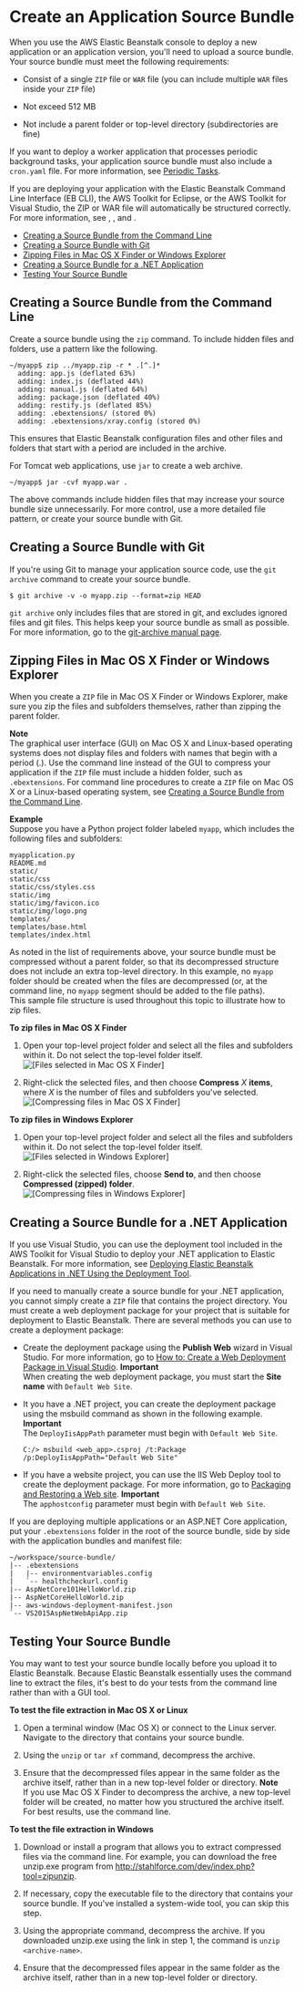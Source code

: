 # Create an Application Source Bundle<a name="applications-sourcebundle"></a>

When you use the AWS Elastic Beanstalk console to deploy a new application or an application version, you'll need to upload a source bundle\. Your source bundle must meet the following requirements: 

+ Consist of a single `ZIP` file or `WAR` file \(you can include multiple `WAR` files inside your `ZIP` file\)

+ Not exceed 512 MB

+ Not include a parent folder or top\-level directory \(subdirectories are fine\)

If you want to deploy a worker application that processes periodic background tasks, your application source bundle must also include a `cron.yaml` file\. For more information, see [Periodic Tasks](using-features-managing-env-tiers.md#worker-periodictasks)\.

If you are deploying your application with the Elastic Beanstalk Command Line Interface \(EB CLI\), the AWS Toolkit for Eclipse, or the AWS Toolkit for Visual Studio, the ZIP or WAR file will automatically be structured correctly\. For more information, see , , and \.


+ [Creating a Source Bundle from the Command Line](#using-features.deployment.source.commandline)
+ [Creating a Source Bundle with Git](#using-features.deployment.source.git)
+ [Zipping Files in Mac OS X Finder or Windows Explorer](#using-features.deployment.source.gui)
+ [Creating a Source Bundle for a \.NET Application](#using-features.deployment.source.dotnet)
+ [Testing Your Source Bundle](#using-features.deployment.source.test)

## Creating a Source Bundle from the Command Line<a name="using-features.deployment.source.commandline"></a>

Create a source bundle using the `zip` command\. To include hidden files and folders, use a pattern like the following\.

```
~/myapp$ zip ../myapp.zip -r * .[^.]*
  adding: app.js (deflated 63%)
  adding: index.js (deflated 44%)
  adding: manual.js (deflated 64%)
  adding: package.json (deflated 40%)
  adding: restify.js (deflated 85%)
  adding: .ebextensions/ (stored 0%)
  adding: .ebextensions/xray.config (stored 0%)
```

This ensures that Elastic Beanstalk configuration files and other files and folders that start with a period are included in the archive\.

For Tomcat web applications, use `jar` to create a web archive\.

```
~/myapp$ jar -cvf myapp.war .
```

The above commands include hidden files that may increase your source bundle size unnecessarily\. For more control, use a more detailed file pattern, or create your source bundle with Git\.

## Creating a Source Bundle with Git<a name="using-features.deployment.source.git"></a>

If you're using Git to manage your application source code, use the `git archive` command to create your source bundle\.

```
$ git archive -v -o myapp.zip --format=zip HEAD
```

`git archive` only includes files that are stored in git, and excludes ignored files and git files\. This helps keep your source bundle as small as possible\. For more information, go to the [git\-archive manual page](http://git-scm.com/docs/git-archive)\.

## Zipping Files in Mac OS X Finder or Windows Explorer<a name="using-features.deployment.source.gui"></a>

When you create a `ZIP` file in Mac OS X Finder or Windows Explorer, make sure you zip the files and subfolders themselves, rather than zipping the parent folder\. 

**Note**  
The graphical user interface \(GUI\) on Mac OS X and Linux\-based operating systems does not display files and folders with names that begin with a period \(\.\)\. Use the command line instead of the GUI to compress your application if the `ZIP` file must include a hidden folder, such as `.ebextensions`\. For command line procedures to create a `ZIP` file on Mac OS X or a Linux\-based operating system, see [Creating a Source Bundle from the Command Line](#using-features.deployment.source.commandline)\.

**Example**  
Suppose you have a Python project folder labeled `myapp`, which includes the following files and subfolders:   

```
myapplication.py
README.md
static/
static/css
static/css/styles.css
static/img
static/img/favicon.ico
static/img/logo.png
templates/
templates/base.html
templates/index.html
```
As noted in the list of requirements above, your source bundle must be compressed without a parent folder, so that its decompressed structure does not include an extra top\-level directory\. In this example, no `myapp` folder should be created when the files are decompressed \(or, at the command line, no `myapp` segment should be added to the file paths\)\.   
This sample file structure is used throughout this topic to illustrate how to zip files\.

**To zip files in Mac OS X Finder**

1. Open your top\-level project folder and select all the files and subfolders within it\. Do not select the top\-level folder itself\.  
![\[Files selected in Mac OS X Finder\]](http://docs.aws.amazon.com/elasticbeanstalk/latest/dg/images/finder-files.png)

1. Right\-click the selected files, and then choose **Compress** *X* **items**, where *X* is the number of files and subfolders you've selected\.  
![\[Compressing files in Mac OS X Finder\]](http://docs.aws.amazon.com/elasticbeanstalk/latest/dg/images/finder-context.png)

**To zip files in Windows Explorer**

1. Open your top\-level project folder and select all the files and subfolders within it\. Do not select the top\-level folder itself\.  
![\[Files selected in Windows Explorer\]](http://docs.aws.amazon.com/elasticbeanstalk/latest/dg/images/winex-files.png)

1. Right\-click the selected files, choose **Send to**, and then choose **Compressed \(zipped\) folder**\.  
![\[Compressing files in Windows Explorer\]](http://docs.aws.amazon.com/elasticbeanstalk/latest/dg/images/winex-context.png)

## Creating a Source Bundle for a \.NET Application<a name="using-features.deployment.source.dotnet"></a>

If you use Visual Studio, you can use the deployment tool included in the AWS Toolkit for Visual Studio to deploy your \.NET application to Elastic Beanstalk\. For more information, see [Deploying Elastic Beanstalk Applications in \.NET Using the Deployment Tool](deploy_NET_standalone_tool.md)\.

If you need to manually create a source bundle for your \.NET application, you cannot simply create a `ZIP` file that contains the project directory\. You must create a web deployment package for your project that is suitable for deployment to Elastic Beanstalk\. There are several methods you can use to create a deployment package:

+ Create the deployment package using the **Publish Web** wizard in Visual Studio\. For more information, go to [How to: Create a Web Deployment Package in Visual Studio](http://msdn.microsoft.com/en-us/library/dd465323.aspx)\.
**Important**  
When creating the web deployment package, you must start the **Site name** with `Default Web Site`\.

+ It you have a \.NET project, you can create the deployment package using the msbuild command as shown in the following example\. 
**Important**  
The `DeployIisAppPath` parameter must begin with `Default Web Site`\.

  ```
  C:/> msbuild <web_app>.csproj /t:Package /p:DeployIisAppPath="Default Web Site"
  ```

+ If you have a website project, you can use the IIS Web Deploy tool to create the deployment package\. For more information, go to [Packaging and Restoring a Web site](http://www.iis.net/learn/publish/using-web-deploy/packaging-and-restoring-a-web-site)\.
**Important**  
The `apphostconfig` parameter must begin with `Default Web Site`\.

If you are deploying multiple applications or an ASP\.NET Core application, put your `.ebextensions` folder in the root of the source bundle, side by side with the application bundles and manifest file:

```
~/workspace/source-bundle/
|-- .ebextensions
|   |-- environmentvariables.config
|   `-- healthcheckurl.config
|-- AspNetCore101HelloWorld.zip
|-- AspNetCoreHelloWorld.zip
|-- aws-windows-deployment-manifest.json
`-- VS2015AspNetWebApiApp.zip
```

## Testing Your Source Bundle<a name="using-features.deployment.source.test"></a>

You may want to test your source bundle locally before you upload it to Elastic Beanstalk\. Because Elastic Beanstalk essentially uses the command line to extract the files, it's best to do your tests from the command line rather than with a GUI tool\. 

**To test the file extraction in Mac OS X or Linux**

1. Open a terminal window \(Mac OS X\) or connect to the Linux server\. Navigate to the directory that contains your source bundle\.

1. Using the `unzip` or `tar xf` command, decompress the archive\.

1. Ensure that the decompressed files appear in the same folder as the archive itself, rather than in a new top\-level folder or directory\.
**Note**  
If you use Mac OS X Finder to decompress the archive, a new top\-level folder will be created, no matter how you structured the archive itself\. For best results, use the command line\.

**To test the file extraction in Windows**

1. Download or install a program that allows you to extract compressed files via the command line\. For example, you can download the free unzip\.exe program from [http://stahlforce\.com/dev/index\.php?tool=zipunzip](http://stahlforce.com/dev/index.php?tool=zipunzip)\.

1. If necessary, copy the executable file to the directory that contains your source bundle\. If you've installed a system\-wide tool, you can skip this step\.

1. Using the appropriate command, decompress the archive\. If you downloaded unzip\.exe using the link in step 1, the command is `unzip <archive-name>`\.

1. Ensure that the decompressed files appear in the same folder as the archive itself, rather than in a new top\-level folder or directory\.